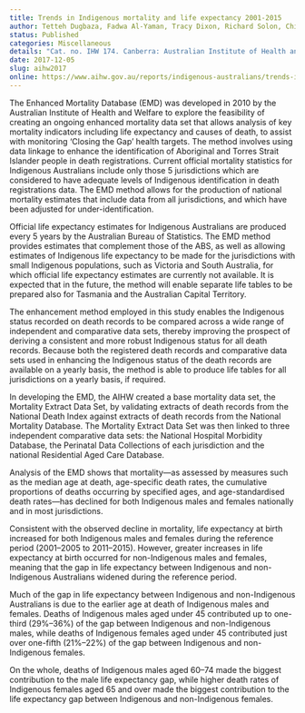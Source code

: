 ```yaml
---
title: Trends in Indigenous mortality and life expectancy 2001-2015
author: Tetteh Dugbaza, Fadwa Al-Yaman, Tracy Dixon, Richard Solon, Ching Choi, Rob Hyndman, Len Smith
status: Published
categories: Miscellaneous
details: "Cat. no. IHW 174. Canberra: Australian Institute of Health and Welfare"
date: 2017-12-05
slug: aihw2017
online: https://www.aihw.gov.au/reports/indigenous-australians/trends-in-indigenous-mortality-and-life-expectancy/contents/table-of-contents
---
```


The Enhanced Mortality Database (EMD) was developed in 2010 by the Australian Institute of Health and Welfare to explore the feasibility of creating an ongoing enhanced mortality data set that allows analysis of key mortality indicators including life expectancy and causes of death, to assist with monitoring ‘Closing the Gap’ health targets. The method involves using data linkage to enhance the identification of Aboriginal and Torres Strait Islander people in death registrations. Current official mortality statistics for Indigenous Australians include only those 5 jurisdictions which are considered to have adequate levels of Indigenous identification in death registrations data. The EMD method allows for the production of national mortality estimates that include data from all jurisdictions, and which have been adjusted for under-identification.

Official life expectancy estimates for Indigenous Australians are produced every 5 years by the Australian Bureau of Statistics. The EMD method provides estimates that complement those of the ABS, as well as allowing estimates of Indigenous life expectancy to be made for the jurisdictions with small Indigenous populations, such as Victoria and South Australia, for which official life expectancy estimates are currently not available. It is expected that in the future, the method will enable separate life tables to be prepared also for Tasmania and the Australian Capital Territory.

The enhancement method employed in this study enables the Indigenous status recorded on death records to be compared across a wide range of independent and comparative data sets, thereby improving the prospect of deriving a consistent and more robust Indigenous status for all death records. Because both the registered death records and comparative data sets used in enhancing the Indigenous status of the death records are available on a yearly basis, the method is able to produce life tables for all jurisdictions on a yearly basis, if required.

In developing the EMD, the AIHW created a base mortality data set, the Mortality Extract Data Set, by validating extracts of death records from the National Death Index against extracts of death records from the National Mortality Database. The Mortality Extract Data Set was then linked to three independent comparative data sets: the National Hospital
Morbidity Database, the Perinatal Data Collections of each jurisdiction and the national Residential Aged Care Database.

Analysis of the EMD shows that mortality—as assessed by measures such as the median age at death, age-specific death rates, the cumulative proportions of deaths occurring by specified ages, and age-standardised death rates—has declined for both Indigenous males and females nationally and in most jurisdictions.

Consistent with the observed decline in mortality, life expectancy at birth increased for both Indigenous males and females during the reference period (2001–2005 to 2011–2015). However, greater increases in life expectancy at birth occurred for non-Indigenous males and females, meaning that the gap in life expectancy between Indigenous and non-Indigenous Australians widened during the reference period.

Much of the gap in life expectancy between Indigenous and non-Indigenous Australians is due to the earlier age at death of Indigenous males and females. Deaths of Indigenous males aged under 45 contributed up to one-third (29%–36%) of the gap between Indigenous and non-Indigenous males, while deaths of Indigenous females aged under 45 contributed just over one-fifth (21%–22%) of the gap between Indigenous and non-Indigenous females.

On the whole, deaths of Indigenous males aged 60–74 made the biggest contribution to the male life expectancy gap, while higher death rates of Indigenous females aged 65 and over made the biggest contribution to the life expectancy gap between Indigenous and non-Indigenous females.
